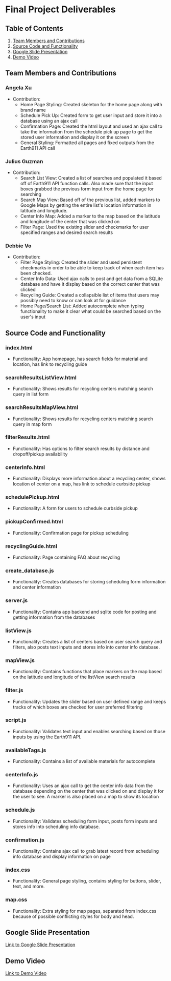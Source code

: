 Final Project Deliverables
===

## Table of Contents
1. [Team Members and Contributions](#Team-Members-and-Contributions)
2. [Source Code and Functionality](#Source-Code-and-Functionality)
3. [Google Slide Presentation](#Google-Slide-Presentation)
4. [Demo Video](#Demo-Video)

## Team Members and Contributions

### Angela Xu
* Contribution:
    * Home Page Styling: Created skeleton for the home page along with brand name
    * Schedule Pick Up: Created form to get user input and store it into a database using an ajax call
    * Confirmation Page: Created the html layout and used an ajax call to take the information from the schedule pick up page to get the stored user information and display it on the screen
    * General Styling: Formatted all pages and fixed outputs from the Earth911 API call

### Julius Guzman
* Contribution:
    * Search List View: Created a list of searches and populated it based off of Earth911 API function calls. Also made sure that the input boxes grabbed the previous form input from the home page for searching
    * Search Map View: Based off of the previous list, added markers to Google Maps by getting the entire list's location information in latitude and longitude.
    * Center Info Map: Added a marker to the map based on the latitude and longitude of the center that was clicked on
    * Filter Page: Used the existing slider and checkmarks for user specified ranges and desired search results

### Debbie Vo
* Contribution:
    * Filter Page Styling: Created the slider and used persistent checkmarks in order to be able to keep track of when each item has been checked.
    * Center Info Data: Used ajax calls to post and get data from a SQLite database and have it display based on the correct center that was clicked
    * Recycling Guide: Created a collapsible list of items that users may possibly need to know or can look at for guidance
    * Home Page/Search List: Added autocomplete when typing functionality to make it clear what could be searched based on the user's input


## Source Code and Functionality

### index.html
* Functionality: App homepage, has search fields for material and location, has link to recycling guide

### searchResultsListView.html
* Functionality: Shows results for recycling centers matching search query in list form

### searchResultsMapView.html
* Functionality: Shows results for recycling centers matching search query in map form

### filterResults.html
* Functionality: Has options to filter search results by distance and dropoff/pickup availability

### centerInfo.html
* Functionality: Displays more information about a recycling center, shows location of center on a map, has link to schedule curbside pickup

### schedulePickup.html
* Functionality: A form for users to schedule curbside pickup

### pickupConfirmed.html
* Functionality: Confirmation page for pickup scheduling

### recyclingGuide.html
* Functionality: Page containing FAQ about recycling

### create_database.js
* Functionality: Creates databases for storing scheduling form information and center information

### server.js
* Functionality: Contains app backend and sqlite code for posting and getting information from the databases

### listView.js
* Functionality: Creates a list of centers based on user search query and filters, also posts text inputs and stores info into center info database.

### mapView.js
* Functionality: Contains functions that place markers on the map based on the latitude and longitude of the listView search results

### filter.js
* Functionality: Updates the slider based on user defined range and keeps tracks of which boxes are checked for user preferred filtering

### script.js
* Functionality: Validates text input and enables searching based on those inputs by using the Earth911 API.

### availableTags.js
* Functionality: Contains a list of available materials for autocomplete

### centerInfo.js
* Functionality: Uses an ajax call to get the center info data from the database depending on the center that was clicked on and display it for the user to see. A marker is also placed on a map to show its location

### schedule.js
* Functionality: Validates scheduling form input, posts form inputs and stores info into scheduling info database.

### confirmation.js
* Functionality: Contains ajax call to grab latest record from scheduling info database and display information on page

### index.css
* Functionality: General page styling, contains styling for buttons, slider, text, and more.

### map.css
* Functionality: Extra styling for map pages, separated from index.css because of possible conflicting styles for body and head.


## Google Slide Presentation

[Link to Google Slide Presentation](https://docs.google.com/presentation/d/13uqpLaSeaBkvFlO52zyCrAF0Yfut0-E3r1uDlWydql4/edit?usp=sharing "WeCycleIt Presentation")

## Demo Video
[Link to Demo Video](https://drive.google.com/file/d/1psRRCaka4WPxYCih91W31Ay3TaEFjgH9/view?usp=sharing "WeCycleIt Demo Video")
